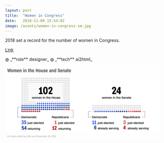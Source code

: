 ```yaml
---
layout: post
title:  "Women in Congress"
date:   2018-11-09 15:54:02
image: /assets/women-in-congress-sm.jpg
---
```


2018 set a record for the number of women in Congress.

[Link](https://www.cnn.com/2018/11/07/politics/history-making-night-for-women/index.html)

<p class="involvement" markdown="1">
&#9677; _**role** designer_ &#9677; _**tech** ai2html_
</p>

[![Dot chart of women in the House and Senate.](/assets/women-in-congress.jpg)](https://www.cnn.com/2018/11/07/politics/history-making-night-for-women/index.html)
